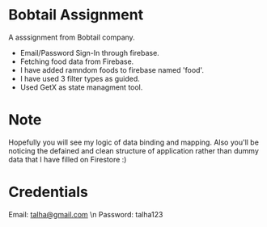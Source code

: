 # Bobtail Assignment

A asssignment from Bobtail company. 

- Email/Password Sign-In through firebase.
- Fetching food data from Firebase.
- I have added ramndom foods to firebase named 'food'.
- I have used 3 filter types as guided.
- Used GetX as state managment tool.

# Note

Hopefully you will see my logic of data binding and mapping. Also you'll be noticing the defained and clean structure of application rather than dummy data that I have filled on Firestore :)

# Credentials

Email: talha@gmail.com \n
Password: talha123

